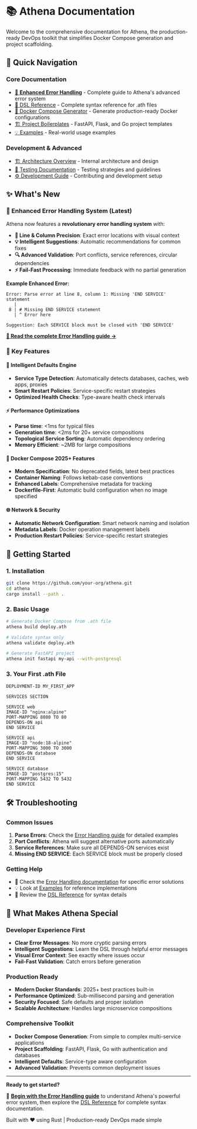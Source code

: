 # 📚 Athena Documentation

Welcome to the comprehensive documentation for Athena, the production-ready DevOps toolkit that simplifies Docker Compose generation and project scaffolding.

## 🚀 Quick Navigation

### Core Documentation
- [🚨 **Enhanced Error Handling**](ERROR_HANDLING.md) - Complete guide to Athena's advanced error system
- [📖 DSL Reference](DSL_REFERENCE.md) - Complete syntax reference for .ath files
- [🐳 Docker Compose Generator](DOCKER_COMPOSE.md) - Generate production-ready Docker configurations
- [🏗️ Project Boilerplates](BOILERPLATE.md) - FastAPI, Flask, and Go project templates
- [💡 Examples](EXAMPLES.md) - Real-world usage examples

### Development & Advanced
- [🏗️ Architecture Overview](ARCHITECTURE.md) - Internal architecture and design
- [🧪 Testing Documentation](TESTING.md) - Testing strategies and guidelines
- [⚙️ Development Guide](DEVELOPMENT.md) - Contributing and development setup

## ✨ What's New

### 🚨 Enhanced Error Handling System (Latest)

Athena now features a **revolutionary error handling system** with:

- **📍 Line & Column Precision**: Exact error locations with visual context
- **💡 Intelligent Suggestions**: Automatic recommendations for common fixes
- **🔍 Advanced Validation**: Port conflicts, service references, circular dependencies
- **⚡ Fail-Fast Processing**: Immediate feedback with no partial generation

**Example Enhanced Error:**
```
Error: Parse error at line 8, column 1: Missing 'END SERVICE' statement
   |
 8 | # Missing END SERVICE statement
   | ^ Error here

Suggestion: Each SERVICE block must be closed with 'END SERVICE'
```

**[📖 Read the complete Error Handling guide →](ERROR_HANDLING.md)**

### 🎯 Key Features

#### 🧠 Intelligent Defaults Engine
- **Service Type Detection**: Automatically detects databases, caches, web apps, proxies
- **Smart Restart Policies**: Service-specific restart strategies
- **Optimized Health Checks**: Type-aware health check intervals

#### ⚡ Performance Optimizations
- **Parse time**: <1ms for typical files
- **Generation time**: <2ms for 20+ service compositions
- **Topological Service Sorting**: Automatic dependency ordering
- **Memory Efficient**: ~2MB for large compositions

#### 🐳 Docker Compose 2025+ Features
- **Modern Specification**: No deprecated fields, latest best practices
- **Container Naming**: Follows kebab-case conventions
- **Enhanced Labels**: Comprehensive metadata for tracking
- **Dockerfile-First**: Automatic build configuration when no image specified

#### 🌐 Network & Security
- **Automatic Network Configuration**: Smart network naming and isolation
- **Metadata Labels**: Docker operation management labels
- **Production Restart Policies**: Service-specific restart strategies

## 🎯 Getting Started

### 1. Installation
```bash
git clone https://github.com/your-org/athena.git
cd athena
cargo install --path .
```

### 2. Basic Usage
```bash
# Generate Docker Compose from .ath file
athena build deploy.ath

# Validate syntax only
athena validate deploy.ath

# Generate FastAPI project
athena init fastapi my-api --with-postgresql
```

### 3. Your First .ath File
```athena
DEPLOYMENT-ID MY_FIRST_APP

SERVICES SECTION

SERVICE web
IMAGE-ID "nginx:alpine"
PORT-MAPPING 8080 TO 80
DEPENDS-ON api
END SERVICE

SERVICE api
IMAGE-ID "node:18-alpine"
PORT-MAPPING 3000 TO 3000
DEPENDS-ON database
END SERVICE

SERVICE database
IMAGE-ID "postgres:15"
PORT-MAPPING 5432 TO 5432
END SERVICE
```

## 🛠️ Troubleshooting

### Common Issues

1. **Parse Errors**: Check the [Error Handling guide](ERROR_HANDLING.md) for detailed examples
2. **Port Conflicts**: Athena will suggest alternative ports automatically
3. **Service References**: Make sure all DEPENDS-ON services exist
4. **Missing END SERVICE**: Each SERVICE block must be properly closed

### Getting Help

- 📖 Check the [Error Handling documentation](ERROR_HANDLING.md) for specific error solutions
- 💡 Look at [Examples](EXAMPLES.md) for reference implementations
- 🔧 Review the [DSL Reference](DSL_REFERENCE.md) for syntax details

## 🚀 What Makes Athena Special

### Developer Experience First
- **Clear Error Messages**: No more cryptic parsing errors
- **Intelligent Suggestions**: Learn the DSL through helpful error messages
- **Visual Error Context**: See exactly where issues occur
- **Fail-Fast Validation**: Catch errors before generation

### Production Ready
- **Modern Docker Standards**: 2025+ best practices built-in
- **Performance Optimized**: Sub-millisecond parsing and generation
- **Security Focused**: Safe defaults and proper isolation
- **Scalable Architecture**: Handles large microservice compositions

### Comprehensive Toolkit
- **Docker Compose Generation**: From simple to complex multi-service applications
- **Project Scaffolding**: FastAPI, Flask, Go with authentication and databases
- **Intelligent Defaults**: Service-type aware configuration
- **Advanced Validation**: Prevents common deployment issues

---

**Ready to get started?** 

📖 **[Begin with the Error Handling guide](ERROR_HANDLING.md)** to understand Athena's powerful error system, then explore the [DSL Reference](DSL_REFERENCE.md) for complete syntax documentation.

Built with ❤️ using Rust | Production-ready DevOps made simple